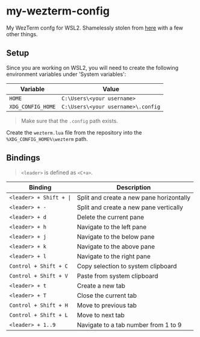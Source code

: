 # my-wezterm-config

My WezTerm confg for WSL2. Shamelessly stolen from [here](https://github.com/waridh/wezterm-config/blob/main/wezterm.lua) with a few other things.

## Setup

Since you are working on WSL2, you will need to create the following environment variables under 'System variables':

| Variable          | Value                              |
|-------------------|------------------------------------|
| `HOME`            | `C:\Users\<your username>`         |
| `XDG_CONFIG_HOME` | `C:\Users\<your username>\.config` |

> Make sure that the `.config` path exists.

 Create the `wezterm.lua` file from the repository into the `%XDG_CONFIG_HOME%\wezterm` path.

## Bindings

> `<leader>` is defined as `<C+a>`.

| Binding                 | Description                              |
|-------------------------|------------------------------------------|
| `<leader> + Shift + \|` | Split and create a new pane horizontally |
| `<leader> + -`          | Split and create a new pane vertically   |
| `<leader> + d`          | Delete the current pane                  |
| `<leader> + h`          | Navigate to the left pane                |
| `<leader> + j`          | Navigate to the below pane               |
| `<leader> + k`          | Navigate to the above pane               |
| `<leader> + l`          | Navigate to the right pane               |
| `Control + Shift + C`   | Copy selection to system clipboard       |
| `Control + Shift + V`   | Paste from system clipboard              |
| `<leader> + t`          | Create a new tab                         |
| `<leader> + T`          | Close the current tab                    |
| `Control + Shift + H`   | Move to previous tab                     |
| `Control + Shift + L`   | Move to next tab                         |
| `<leader> + 1..9`       | Navigate to a tab number from 1 to 9     |
